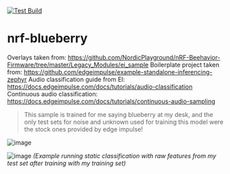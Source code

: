 [![Test Build](https://github.com/edgeimpulse/example-standalone-inferencing-zephyr/actions/workflows/test-build.yml/badge.svg?branch=master)](https://github.com/edgeimpulse/example-standalone-inferencing-zephyr/actions/workflows/test-build.yml)



# nrf-blueberry
Overlays taken from: https://github.com/NordicPlayground/nRF-Beehavior-Firmware/tree/master/Legacy_Modules/ei_sample
Boilerplate project taken from: https://github.com/edgeimpulse/example-standalone-inferencing-zephyr
Audio classification guide from EI: https://docs.edgeimpulse.com/docs/tutorials/audio-classification
Continuous audio classification: https://docs.edgeimpulse.com/docs/tutorials/continuous-audio-sampling

> This sample is trained for me saying blueberry at my desk, and the only test sets for noise and unknown used for training this model were the stock ones provided by edge impulse!

![image](https://github.com/droidecahedron/nrf-blueberry/assets/63935881/c50cf519-e989-4f1c-b5d6-3b333c99abda)

![image](https://github.com/droidecahedron/nrf-blueberry/assets/63935881/41386a84-ff62-40e3-94d7-342d439fda71)
_(Example running static classification with raw features from my test set after training with my training set)_
